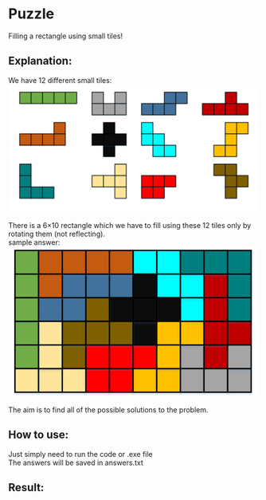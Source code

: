 # Puzzle
Filling a rectangle using small tiles!<br>

## Explanation:<br>
We have 12 different small tiles:<br>
![Shapes](./Shapes.png "Shapes")

There is a 6×10 rectangle which we have to fill using these 12 tiles only by rotating them (not reflecting).<br>
sample answer:<br>
![Solution](./Solution.png "solution")

The aim is to find all of the possible solutions to the problem.

## How to use:<br>
Just simply need to run the code or .exe file<br>
The answers will be saved in answers.txt

## Result:
